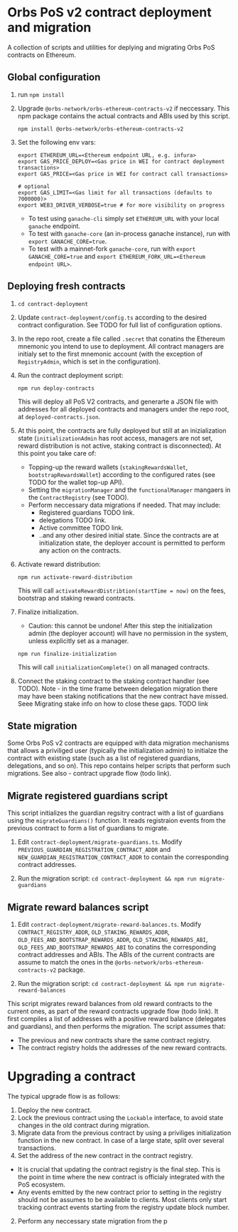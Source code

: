 # Orbs PoS v2 contract deployment and migration

A collection of scripts and utilities for deplying and migrating Orbs PoS contracts on Ethereum. 

## Global configuration

1. run `npm install`

2. Upgrade `@orbs-network/orbs-ethereum-contracts-v2` if neccessary. This npm package contains the actual contracts and ABIs used by this script.
    ```
    npm install @orbs-network/orbs-ethereum-contracts-v2
    ```
3. Set the following env vars:

    ```
    export ETHEREUM_URL=<Ethereum endpoint URL, e.g. infura>
    export GAS_PRICE_DEPLOY=<Gas price in WEI for contract deployment transactions>
    export GAS_PRICE=<Gas price in WEI for contract call transactions>
    
    # optional
    export GAS_LIMIT=<Gas limit for all transactions (defaults to 7000000)>
    export WEB3_DRIVER_VERBOSE=true # for more visibility on progress 
    ```
    
    - To test using `ganache-cli` simply set `ETHEREUM_URL` with your local `ganache` endpoint. 
    - To test with `ganache-core` (an in-process ganache instance), run with `export GANACHE_CORE=true`. 
    - To test with a mainnet-fork `ganache-core`, run with `export GANACHE_CORE=true` and `export ETHEREUM_FORK_URL=<Ethereum endpoint URL>`.
    

## Deploying fresh contracts
    
1. `cd contract-deployment`

1. Update `contract-deployment/config.ts` according to the desired contract configuration. See TODO for full list of configuration options.

2. In the repo root, create a file called `.secret` that conatins the Ethereum mnemonic you intend to use to deployment. All contract managers are initialy set to the first mnemonic account (with the exception of `RegistryAdmin`, which is set in the configuration).
 
3. Run the contract deployment script:

    `npm run deploy-contracts`

    This will deploy all PoS V2 contracts, and generarte a JSON file with addresses for all deployed contracts and managers under the repo root, at `deployed-contracts.json`.

4. At this point, the contracts are fully deployed but still at an inizialization state (`initializationAdmin` has root access, managers are not set, reward distribution is not active, staking contract is disconnected). At this point you take care of:
    - Topping-up the reward wallets (`stakingRewardsWallet`, `bootstrapRewardsWallet`) according to the configured rates (see TODO for the wallet top-up API).
    - Setting the `migrationManager` and the `functionalManager` mangaers in the `ContractRegistry` (see TODO).
    - Perform neccessary data migrations if needed. That may include:
        - Registered guardians TODO link.
        - delegations TODO link.
        - Active committee TODO link. 
        - ..and any other desired initial state.
    Since the contracts are at initialization state, the deployer account is permitted to perform any action on the contracts.

5. Activate reward distribution:

    `npm run activate-reward-distribution`
    
    This will call `activateRewardDistribtion(startTime = now)` on the fees, bootstrap and staking reward contracts.

6. Finalize initialization.
    * Caution: this cannot be undone! After this step the initialization admin (the deployer account) will have no permission in the system, unless explicitly set as a manager.

    `npm run finalize-initialization`
    
    This will call `initializationComplete()` on all managed contracts.

7. Connect the staking contract to the staking contract handler (see TODO).
   Note - in the time frame between delegation migration there may have been staking notifications that the new contract have missed. Seee Migrating stake info on how to close these gaps. TODO link
   
   
## State migration

Some Orbs PoS v2 contracts are equipped with data migration mechanisms that allows a priviliged user (typically the initialization admin) to initialze the contract with existing state (such as a list of registered guardians, delegations, and so on). This repo contains helper scripts that perform such migrations. See also - contract upgrade flow (todo link).

## Migrate registered guardians script

This script initializes the guardian regsitry contract with a list of guardians using the `migrateGuardians()` function. It reads registraion events from the previous contract to form a list of guardians to migrate.

1. Edit `contract-deployment/migrate-guardians.ts`. Modify `PREVIOUS_GUARDIAN_REGISTRATION_CONTRACT_ADDR` and `NEW_GUARDIAN_REGISTRATION_CONTRACT_ADDR` to contain the corresponding contract addresses.

2. Run the migration script:
    `cd contract-deployment && npm run migrate-guardians`
    
## Migrate reward balances script

1. Edit `contract-deployment/migrate-reward-balances.ts`. Modify `CONTRACT_REGISTRY_ADDR`, `OLD_STAKING_REWARDS_ADDR`, `OLD_FEES_AND_BOOTSTRAP_REWARDS_ADDR`, `OLD_STAKING_REWARDS_ABI`, `OLD_FEES_AND_BOOTSTRAP_REWARDS_ABI` to conatins the corresponding contract addresses and ABIs. The ABIs of the current contracts are assume to match the ones in the `@orbs-network/orbs-ethereum-contracts-v2` package.

2. Run the migration script:
    `cd contract-deployment && npm run migrate-reward-balances`
   
This script migrates reward balances from old reward contracts to the current ones, as part of the reward contracts upgrade flow (todo link). It first compiles a list of addresses with a positive reward balance (delegates and guardians), and then performs the migration. The script assumes that:
- The previous and new contracts share the same contract registry.
- The contract registry holds the addresses of the new reward contracts.


# Upgrading a contract

The typical upgrade flow is as follows:

1. Deploy the new contract.
2. Lock the previous contract using the `Lockable` interface, to avoid state changes in the old contract during migration.
3. Migrate data from the previous contract by using a priviliges initialization function in the new contract. In case of a large state, split over several transactions.
4. Set the address of the new contract in the contract registry.

* It is crucial that updating the contract registry is the final step. This is the point in time where the new contract is officialy integrated with the PoS ecosystem.
* Any events emitted by the new contract prior to setting in the registry should not be assumes to be available to clients. Most clients only start tracking contract events starting from the registry update block number.


2. Perform any neccessary state migration from the p
